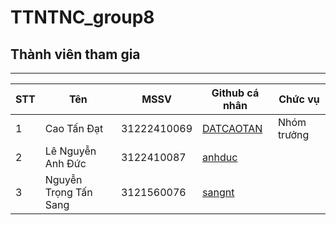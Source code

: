 # TTNTNC_group8
## Thành viên tham gia

---

| STT | Tên                   | MSSV        | Github cá nhân                          | Chức vụ       |
|-----|------------------------|-------------|-----------------------------------------|---------------|
| 1   | Cao Tấn Đạt            | 31222410069 | [DATCAOTAN](https://github.com/DATCAOTAN/TTNTNC_self)     | Nhóm trưởng   |
| 2   | Lê Nguyễn Anh Đức      | 3122410087  | [anhduc](https://github.com/anhduc)     |    |
| 3   | Nguyễn Trọng Tấn Sang  | 3121560076  | [sangnt](https://github.com/sangnt)     |  |
